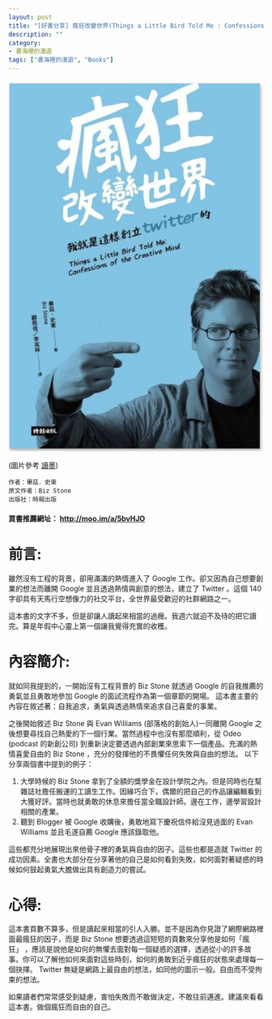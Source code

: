 ```yaml
---
layout: post
title: "[好書分享] 瘋狂改變世界(Things a Little Bird Told Me : Confessions of the Creative Mind)"
description: ""
category: 
- 書海裡的漫遊
tags: ["書海裡的漫遊", "Books"]
---
```




![](../images/2019/twitter.png)

(圖片參考 [讀墨](http://moo.im/a/5bvHJO))

```
作者：畢茲．史東  
原文作者：Biz Stone  
出版社：時報出版
```

#### 買書推薦網址： http://moo.im/a/5bvHJO

# 前言:

雖然沒有工程的背景，卻用滿滿的熱情進入了 Google 工作。卻又因為自己想要創業的想法而離開 Google 並且透過熱情與創意的想法，建立了 Twitter 。這個 140 字卻具有天馬行空想像力的社交平台，全世界最受歡迎的社群網路之一。 

這本書的文字不多，但是卻讓人讀起來相當的過癮。我週六就迫不及待的把它讀完。算是年假中心靈上第一個讓我覺得充實的收穫。

# 內容簡介:

就如同我提到的，一開始沒有工程背景的 Biz Stone 就透過 Google 的自我推薦的勇氣並且勇敢地參加 Google 的面試流程作為第一個章節的開場。 這本書主要的內容在敘述著：自我追求，勇氣與透過熱情來追求自己喜愛的事業。 

之後開始敘述 Biz Stone 與 Evan Williams (部落格的創始人)一同離開 Google 之後想要尋找自己熱愛的下一個行業。當然過程中也沒有那麼順利，從 Odeo (podcast 的新創公司) 到重新決定要透過內部創業來思索下一個產品。充滿的熱情喜愛自由的  Biz Stone ，充分的發揮他的不畏懼任何失敗與自由的想法。 以下分享兩個書中提到的例子：

1. 大學時候的  Biz Stone 拿到了全額的獎學金在設計學院之內。但是同時也在幫雜誌社擔任搬運的工讀生工作。因緣巧合下，偶爾的把自己的作品讓編輯看到大獲好評。當時也就勇敢的休息來擔任當全職設計師。邊在工作，邊學習設計相關的產業。
2. 聽到 Blogger 被 Google 收購後，勇敢地寫下慶祝信件給沒見過面的  Evan Williams 並且毛遂自薦 Google 應該錄取他。

這些都充分地展現出來他骨子裡的勇氣與自由的因子。這些也都是造就 Twitter 的成功因素。全書也大部分在分享著他的自己是如何看到失敗，如何面對著疑惑的時候如何鼓起勇氣大膽做出具有創造力的嘗試。



# 心得:

這本書頁數不算多，但是讀起來相當的引人入勝。並不是因為你見證了網際網路裡面最瘋狂的因子，而是  Biz Stone 想要透過這短短的頁數來分享他是如何「瘋狂」 ，應該是說他是如何的無懼去面對每一個疑惑的選擇，透過從小的許多故事。你可以了解他如何來面對這些時刻，如何的勇敢到近乎瘋狂的狀態來處理每一個抉擇。 Twitter 無疑是網路上最自由的想法，如同他的圖示一般。自由而不受拘束的想法。

如果讀者們常常感受到疑慮，害怕失敗而不敢做決定，不敢往前邁進。建議來看看這本書。做個瘋狂而自由的自己。